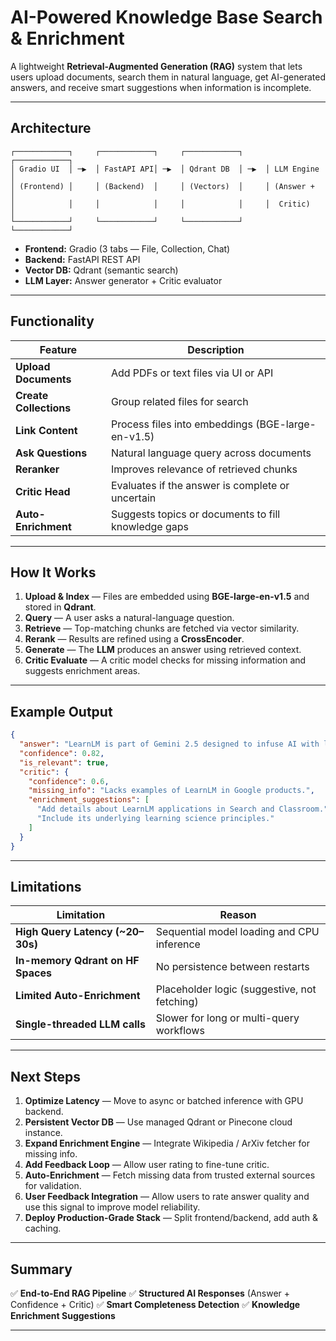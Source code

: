 # AI-Powered Knowledge Base Search & Enrichment

A lightweight **Retrieval-Augmented Generation (RAG)** system that lets users upload documents, search them in natural language, get AI-generated answers, and receive smart suggestions when information is incomplete.

---

## Architecture

```
┌────────────┐     ┌────────────┐     ┌────────────┐     ┌────────────┐
│ Gradio UI  │ ─▶  │ FastAPI API│ ─▶  │ Qdrant DB  │ ─▶  │ LLM Engine │
│ (Frontend) │     │ (Backend)  │     │ (Vectors)  │     │ (Answer +  │
│            │     │            │     │            │     │  Critic)   │
└────────────┘     └────────────┘     └────────────┘     └────────────┘
```

* **Frontend:** Gradio (3 tabs — File, Collection, Chat)
* **Backend:** FastAPI REST API
* **Vector DB:** Qdrant (semantic search)
* **LLM Layer:** Answer generator + Critic evaluator

---

## Functionality

| Feature                | Description                                         |
| ---------------------- | --------------------------------------------------- |
| **Upload Documents**   | Add PDFs or text files via UI or API                |
| **Create Collections** | Group related files for search                      |
| **Link Content**       | Process files into embeddings (BGE-large-en-v1.5)   |
| **Ask Questions**      | Natural language query across documents             |
| **Reranker**           | Improves relevance of retrieved chunks              |
| **Critic Head**        | Evaluates if the answer is complete or uncertain    |
| **Auto-Enrichment**    | Suggests topics or documents to fill knowledge gaps |

---

## How It Works

1. **Upload & Index** — Files are embedded using **BGE-large-en-v1.5** and stored in **Qdrant**.
2. **Query** — A user asks a natural-language question.
3. **Retrieve** — Top-matching chunks are fetched via vector similarity.
4. **Rerank** — Results are refined using a **CrossEncoder**.
5. **Generate** — The **LLM** produces an answer using retrieved context.
6. **Critic Evaluate** — A critic model checks for missing information and suggests enrichment areas.

---

## Example Output

```json
{
  "answer": "LearnLM is part of Gemini 2.5 designed to infuse AI with learning science principles.",
  "confidence": 0.82,
  "is_relevant": true,
  "critic": {
    "confidence": 0.6,
    "missing_info": "Lacks examples of LearnLM in Google products.",
    "enrichment_suggestions": [
      "Add details about LearnLM applications in Search and Classroom.",
      "Include its underlying learning science principles."
    ]
  }
}
```

---

## Limitations

| Limitation                        | Reason                                       |
| --------------------------------- | -------------------------------------------- |
| **High Query Latency (~20–30s)**  | Sequential model loading and CPU inference   |
| **In-memory Qdrant on HF Spaces** | No persistence between restarts              |
| **Limited Auto-Enrichment**       | Placeholder logic (suggestive, not fetching) |
| **Single-threaded LLM calls**     | Slower for long or multi-query workflows     |

---

## Next Steps

1. **Optimize Latency** — Move to async or batched inference with GPU backend.
2. **Persistent Vector DB** — Use managed Qdrant or Pinecone cloud instance.
3. **Expand Enrichment Engine** — Integrate Wikipedia / ArXiv fetcher for missing info.
4. **Add Feedback Loop** — Allow user rating to fine-tune critic.
5. **Auto-Enrichment** — Fetch missing data from trusted external sources for validation.
6. **User Feedback Integration** — Allow users to rate answer quality and use this signal to improve model reliability.
7. **Deploy Production-Grade Stack** — Split frontend/backend, add auth & caching.

---

## Summary

✅ **End-to-End RAG Pipeline**
✅ **Structured AI Responses** (Answer + Confidence + Critic)
✅ **Smart Completeness Detection**
✅ **Knowledge Enrichment Suggestions**

---
